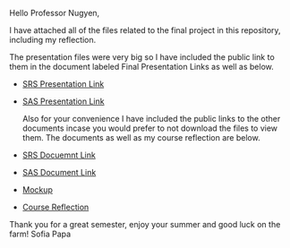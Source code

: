Hello Professor Nugyen, 

  I have attached all of the files related to the final project in this repository, including my reflection. 
  
  The presentation files were very big so I have included the public link to them in the document labeled Final Presentation Links as well as below.
  
- [SRS Presentation Link](https://drive.google.com/file/d/1nhkuKrqd9gv16DZDgqsrdXlmIlG72qRS/view?usp=sharing)
- [SAS Presentation Link](https://drive.google.com/file/d/1IGigAXeWjVMUT5tkaMQFpAuIp0CN2Wlc/view?usp=sharing)


  Also for your convenience I have included the public links to the other documents incase you would prefer to not download the files to view them. The documents as well as my course reflection are below. 

 - [SRS Docuemnt Link](https://docs.google.com/document/d/1YvMUKZZjq14x8g2wju5TTX-AhDScHnxOHW1oMI7Pci8/edit?usp=sharing)
 - [SAS Document Link](https://docs.google.com/document/d/1SVLsCy6OvM4vU9yvKEowloO-qAz51WtuZK1ZF1C6dYc/edit?usp=sharing)
 - [Mockup](https://drive.google.com/file/d/1Kh_obfSn505QmS2WJFRy_tAN1Wflp5Om/view?usp=sharing)

 - [Course Reflection](https://docs.google.com/document/d/1__XGlIPdFFUa0dxBtf5_26UUmmquEo9l-cnNur7gTPI/edit?usp=sharing)

Thank you for a great semester, enjoy your summer and good luck on the farm!
Sofia Papa

